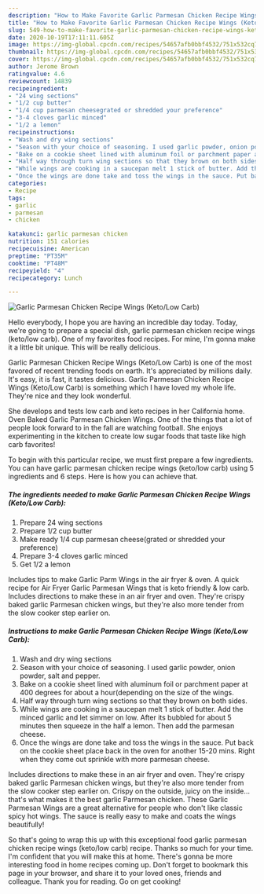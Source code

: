```yaml
---
description: "How to Make Favorite Garlic Parmesan Chicken Recipe Wings (Keto/Low Carb)"
title: "How to Make Favorite Garlic Parmesan Chicken Recipe Wings (Keto/Low Carb)"
slug: 549-how-to-make-favorite-garlic-parmesan-chicken-recipe-wings-keto-low-carb
date: 2020-10-19T17:11:11.605Z
image: https://img-global.cpcdn.com/recipes/54657afb0bbf4532/751x532cq70/garlic-parmesan-chicken-recipe-wings-ketolow-carb-recipe-main-photo.jpg
thumbnail: https://img-global.cpcdn.com/recipes/54657afb0bbf4532/751x532cq70/garlic-parmesan-chicken-recipe-wings-ketolow-carb-recipe-main-photo.jpg
cover: https://img-global.cpcdn.com/recipes/54657afb0bbf4532/751x532cq70/garlic-parmesan-chicken-recipe-wings-ketolow-carb-recipe-main-photo.jpg
author: Jerome Brown
ratingvalue: 4.6
reviewcount: 14839
recipeingredient:
- "24 wing sections"
- "1/2 cup butter"
- "1/4 cup parmesan cheesegrated or shredded your preference"
- "3-4 cloves garlic minced"
- "1/2 a lemon"
recipeinstructions:
- "Wash and dry wing sections"
- "Season with your choice of seasoning. I used garlic powder, onion powder, salt and pepper."
- "Bake on a cookie sheet lined with aluminum foil or parchment paper at 400 degrees for about a hour(depending on the size of the wings."
- "Half way through turn wing sections so that they brown on both sides."
- "While wings are cooking in a saucepan melt 1 stick of butter. Add the minced garlic and let simmer on low. After its bubbled for about 5 minutes then squeeze in the half a lemon. Then add the parmesan cheese."
- "Once the wings are done take and toss the wings in the sauce. Put back on the cookie sheet place back in the oven for another 15-20 mins. Right when they come out sprinkle with more parmesan cheese."
categories:
- Recipe
tags:
- garlic
- parmesan
- chicken

katakunci: garlic parmesan chicken 
nutrition: 151 calories
recipecuisine: American
preptime: "PT35M"
cooktime: "PT48M"
recipeyield: "4"
recipecategory: Lunch

---
```



![Garlic Parmesan Chicken Recipe Wings (Keto/Low Carb)](https://img-global.cpcdn.com/recipes/54657afb0bbf4532/751x532cq70/garlic-parmesan-chicken-recipe-wings-ketolow-carb-recipe-main-photo.jpg)

Hello everybody, I hope you are having an incredible day today. Today, we're going to prepare a special dish, garlic parmesan chicken recipe wings (keto/low carb). One of my favorites food recipes. For mine, I'm gonna make it a little bit unique. This will be really delicious.

Garlic Parmesan Chicken Recipe Wings (Keto/Low Carb) is one of the most favored of recent trending foods on earth. It's appreciated by millions daily. It's easy, it is fast, it tastes delicious. Garlic Parmesan Chicken Recipe Wings (Keto/Low Carb) is something which I have loved my whole life. They're nice and they look wonderful.

She develops and tests low carb and keto recipes in her California home. Oven Baked Garlic Parmesan Chicken Wings. One of the things that a lot of people look forward to in the fall are watching football. She enjoys experimenting in the kitchen to create low sugar foods that taste like high carb favorites!


To begin with this particular recipe, we must first prepare a few ingredients. You can have garlic parmesan chicken recipe wings (keto/low carb) using 5 ingredients and 6 steps. Here is how you can achieve that.

<!--inarticleads1-->

##### The ingredients needed to make Garlic Parmesan Chicken Recipe Wings (Keto/Low Carb):

1. Prepare 24 wing sections
1. Prepare 1/2 cup butter
1. Make ready 1/4 cup parmesan cheese(grated or shredded your preference)
1. Prepare 3-4 cloves garlic minced
1. Get 1/2 a lemon


Includes tips to make Garlic Parm Wings in the air fryer &amp; oven. A quick recipe for Air Fryer Garlic Parmesan Wings that is keto friendly &amp; low carb. Includes directions to make these in an air fryer and oven. They&#39;re crispy baked garlic Parmesan chicken wings, but they&#39;re also more tender from the slow cooker step earlier on. 

<!--inarticleads2-->

##### Instructions to make Garlic Parmesan Chicken Recipe Wings (Keto/Low Carb):

1. Wash and dry wing sections
1. Season with your choice of seasoning. I used garlic powder, onion powder, salt and pepper.
1. Bake on a cookie sheet lined with aluminum foil or parchment paper at 400 degrees for about a hour(depending on the size of the wings.
1. Half way through turn wing sections so that they brown on both sides.
1. While wings are cooking in a saucepan melt 1 stick of butter. Add the minced garlic and let simmer on low. After its bubbled for about 5 minutes then squeeze in the half a lemon. Then add the parmesan cheese.
1. Once the wings are done take and toss the wings in the sauce. Put back on the cookie sheet place back in the oven for another 15-20 mins. Right when they come out sprinkle with more parmesan cheese.


Includes directions to make these in an air fryer and oven. They&#39;re crispy baked garlic Parmesan chicken wings, but they&#39;re also more tender from the slow cooker step earlier on. Crispy on the outside, juicy on the inside… that&#39;s what makes it the best garlic Parmesan chicken. These Garlic Parmesan Wings are a great alternative for people who don&#39;t like classic spicy hot wings. The sauce is really easy to make and coats the wings beautifully! 

So that's going to wrap this up with this exceptional food garlic parmesan chicken recipe wings (keto/low carb) recipe. Thanks so much for your time. I'm confident that you will make this at home. There's gonna be more interesting food in home recipes coming up. Don't forget to bookmark this page in your browser, and share it to your loved ones, friends and colleague. Thank you for reading. Go on get cooking!
